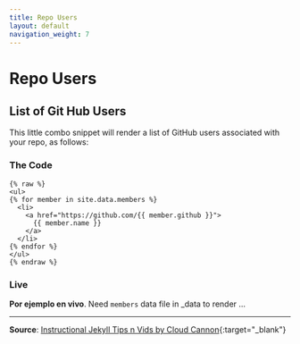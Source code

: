 ```yaml
---
title: Repo Users
layout: default
navigation_weight: 7
---
```

# Repo Users

## List of Git Hub Users

This little combo snippet will render a list of GitHub users associated with your repo, as follows:

### The Code

```liquid
{% raw %}
<ul>
{% for member in site.data.members %}
  <li>
    <a href="https://github.com/{{ member.github }}">
      {{ member.name }}
    </a>
  </li>
{% endfor %}
</ul>
{% endraw %}
```

### Live

**Por ejemplo en vivo**. Need `members` data file in _data to render ...

***

**Source**: [Instructional Jekyll Tips n Vids by Cloud Cannon](https://learn.cloudcannon.com/){:target="_blank"}